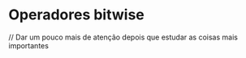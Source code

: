 # **Operadores bitwise**

// Dar um pouco mais de atenção depois que estudar as coisas mais importantes